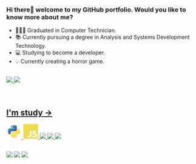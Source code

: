 ### Hi there👋 welcome to my GitHub portfolio. Would you like to know more about me?

- 👨🏼‍🎓 Graduated in Computer Technician.
- 📚 Currently pursuing a degree in Analysis and Systems Development Technology.
- 💻 Studying to become a developer.
- 💡 Currently creating a horror game.

</br>

<div style="display: inline_block">
  <a href="https://github.com/olsalan">
  <img height="165em" src="https://github-readme-stats.vercel.app/api?username=olsalan&show_icons=true&theme=dracula&include_all_commits=true&count_private=true"/>

  <img height="165em" src="https://github-readme-stats.vercel.app/api/top-langs/?username=olsalan&layout=compact&langs_count=7&theme=dracula"/>

</div>
  
  </br>
  </br>
  <h2>I'm study →</h2>
<div style="display: inline_block">
  <img loading="lazy" src="https://raw.githubusercontent.com/devicons/devicon/master/icons/python/python-original.svg" width="40" height="40"/>
  <img loading="lazy" src="https://raw.githubusercontent.com/devicons/devicon/master/icons/javascript/javascript-plain.svg" width="40" heigth="40"/>
  <img loanding="lazy" src="https://cdn.jsdelivr.net/gh/devicons/devicon@latest/icons/django/django-plain.svg" width="40" heigth="40"/>
  <img loanding="lazy" src="https://cdn.jsdelivr.net/gh/devicons/devicon@latest/icons/css3/css3-original-wordmark.svg" width="40" heigth="40"/>
  <img loanding="lazy" src="https://cdn.jsdelivr.net/gh/devicons/devicon@latest/icons/html5/html5-original-wordmark.svg" width="40" heigth="40"/>
</div>

  
  ##
 
<div> 
 
  <a href = "mailto:sousaoliveiraalan@gmail.com"><img src="https://img.shields.io/badge/-Gmail-%23333?style=for-the-badge&logo=gmail&logoColor=white" target="_blank"></a>
  <a href="https://www.linkedin.com/in/alan-sousa-oliveira-4a09a6205" target="_blank"><img src="https://img.shields.io/badge/-LinkedIn-%230077B5?style=for-the-badge&logo=linkedin&logoColor=white" target="_blank"></a>
  <a href="https://instagram.com/ols.alan" target="_blank"><img loading="lazy" src="https://img.shields.io/badge/-Instagram-%23E4405F?style=for-the-badge&logo=instagram&logoColor=white" target="_blank"></a>
  
 </div>
